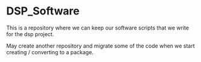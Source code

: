 # DSP_Software

This is a repository where we can keep our software scripts that we write for the dsp project.

May create another repository and migrate some of the code when we start creating / converting to a package.
